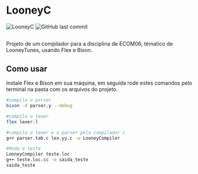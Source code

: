# LooneyC


![LooneyC](https://user-images.githubusercontent.com/83473685/204421744-1f4acc0e-1072-4ffa-8656-a272cee3fd24.png)
![GitHub last commit](https://img.shields.io/github/last-commit/Joao-MCO/LooneyC?style=flat-square)

##
Projeto de um compilador para a disciplina de ECOM06, tématico de LooneyTunes, usando Flex e Bison.

## Como usar
Instale Flex e Bison em sua máquina, em seguida rode estes comandos pelo terminal na pasta com os arquivos do projeto.
```bash
#compila o parser
bison -d parser.y --debug

#compila o lexer
flex lexer.l

#compila o lexer e o parser pelo compilador C
g++ parser.tab.c lex.yy.c -o LooneyCompiler

#Roda o teste
LooneyCompiler teste.loc
g++ teste.loc.cc -o saida_teste
saida_teste
```

